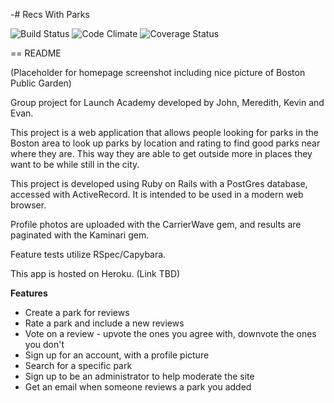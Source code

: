 -# Recs With Parks

![Build Status](https://codeship.com/projects/4fb98df0-dcb7-0133-b68c-2e9843291021/status?branch=master)
![Code Climate](https://codeclimate.com/github/concreteface/recswithparks.png)
![Coverage Status](https://coveralls.io/repos/concreteface/recswithparks/badge.png)

 == README

(Placeholder for homepage screenshot including nice picture of Boston Public Garden)

Group project for Launch Academy developed by John, Meredith, Kevin and Evan.

This project is a web application that allows people looking for parks in the Boston area to look up parks by location and rating to find good parks near where they are. This way they are able to get outside more in places they want to be while still in the city.

This project is developed using Ruby on Rails with a PostGres database, accessed with ActiveRecord. It is intended to be used in a modern web browser.

Profile photos are uploaded with the CarrierWave gem, and results are paginated with the Kaminari gem.

Feature tests utilize RSpec/Capybara.

This app is hosted on Heroku. (Link TBD)

**Features**

* Create a park for reviews
* Rate a park and include a new reviews
* Vote on a review - upvote the ones you agree with, downvote the ones you don't
* Sign up for an account, with a profile picture
* Search for a specific park
* Sign up to be an administrator to help moderate the site
* Get an email when someone reviews a park you added
